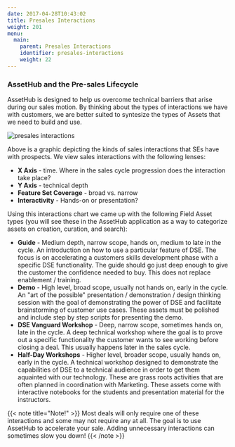 ```yaml
---
date: 2017-04-28T10:43:02
title: Presales Interactions
weight: 201
menu:
  main:
    parent: Presales Interactions
    identifier: presales-interactions
    weight: 22
---
```


### AssetHub and the Pre-sales Lifecycle

AssetHub is designed to help us overcome technical barriers that arise during our sales motion. By thinking about the types of interactions we have with customers, we are better suited to syntesize the types of Assets that we need to build and use.

![presales interactions](/presales_interactions/presalesInteractions.png)

Above is a graphic depicting the kinds of sales interactions that SEs have with prospects. We view sales interactions with the following lenses:

- **X Axis** - time. Where in the sales cycle progression does the interaction take place?
- **Y Axis** - technical depth
- **Feature Set Coverage** - broad vs. narrow
- **Interactivity** - Hands-on or presentation?

Using this interactions chart we came up with the following Field Asset types (you will see these in the AssetHub application as a way to categorize assets on creation, curation, and search):

- **Guide** - Medium depth, narrow scope, hands on, medium to late in the cycle. An introduction on how to use a particular feature of DSE. The focus is on accelerating a customers skills development phase with a specific DSE functionality. The guide should go just deep enough to give the customer the confidence needed to buy. This does not replace enablement / training.
- **Demo** - High level, broad scope, usually not hands on, early in the cycle. An "art of the possible" presentation / demonstration / design thinking session with the goal of demonstrating the power of DSE and facilitate brainstorming of customer use cases. These assets must be polished and include step by step scripts for presenting the demo.
- **DSE Vanguard Workshop** - Deep, narrow scope, sometimes hands on, late in the cycle. A deep technical workshop where the goal is to prove out a specific functionality the customer wants to see working before closing a deal. This usually happens later in the sales cycle.
- **Half-Day Workshops** - Higher level, broader scope, usually hands on, early in the cycle. A technical workshop designed to demonstrate the capabilities of DSE to a technical audience in order to get them aquainted with our technology. These are grass roots activities that are often planned in coordination with Marketing. These assets come with interactive notebooks for the students and presentation material for the instructors.


{{< note title="Note!" >}}
Most deals will only require one of these interactions and some may not require any at all. The goal is to use AssetHub to accelerate your sale. Adding unnecessary interactions can sometimes slow you down!
{{< /note >}}
